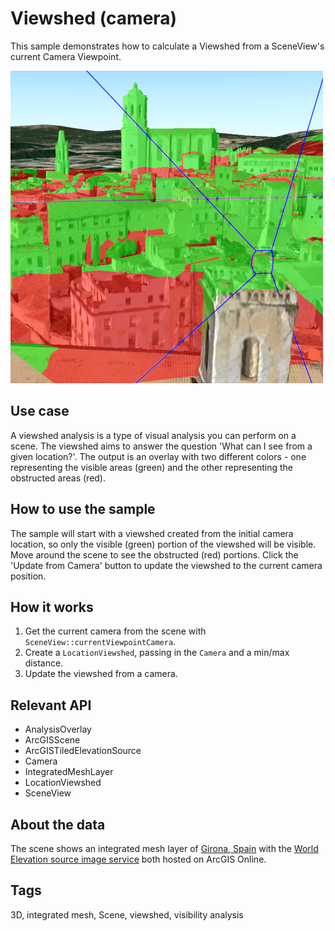# Viewshed (camera)

This sample demonstrates how to calculate a Viewshed from a SceneView's current Camera Viewpoint.

![](screenshot.png)

## Use case

A viewshed analysis is a type of visual analysis you can perform on a scene. The viewshed aims to answer the question 'What can I see from a given location?'. The output is an overlay with two different colors - one representing the visible areas (green) and the other representing the obstructed areas (red).

## How to use the sample

The sample will start with a viewshed created from the initial camera location, so only the visible (green) portion of the viewshed will be visible. Move around the scene to see the obstructed (red) portions. Click the 'Update from Camera' button to update the viewshed to the current camera position.

## How it works

1. Get the current camera from the scene with `SceneView::currentViewpointCamera`.
2. Create a `LocationViewshed`, passing in the `Camera` and a min/max distance.
3. Update the viewshed from a camera.

## Relevant API

* AnalysisOverlay
* ArcGISScene
* ArcGISTiledElevationSource
* Camera
* IntegratedMeshLayer
* LocationViewshed
* SceneView

## About the data

The scene shows an integrated mesh layer of [Girona, Spain](https://tiles.arcgis.com/tiles/z2tnIkrLQ2BRzr6P/arcgis/rest/services/Girona_Spain/SceneServer) with the [World Elevation source image service](https://elevation3d.arcgis.com/arcgis/rest/services/WorldElevation3D/Terrain3D/ImageServer) both hosted on ArcGIS Online.

## Tags

3D, integrated mesh, Scene, viewshed, visibility analysis
